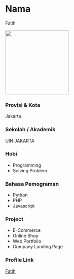 # Nama
Fatih

<img src="https://avatars.githubusercontent.com/u/54095238?v=4" width="200" height="200" align="center"/>

### Provisi & Kota
Jakarta


### Sekolah / Akademik
UIN JAKARTA

### Hobi
- Programming
- Solving Problem

### Bahasa Pemograman
- Python
- PHP
- Javascript

### Project
- E-Commerce
- Online Shop
- Web Portfolio
- Company Landing Page

### Profile Link

[Fatih](https://github.com/ahmadfatihin)
